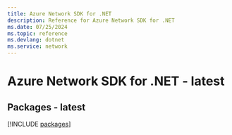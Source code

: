 ```yaml
---
title: Azure Network SDK for .NET
description: Reference for Azure Network SDK for .NET
ms.date: 07/25/2024
ms.topic: reference
ms.devlang: dotnet
ms.service: network
---
```

# Azure Network SDK for .NET - latest
## Packages - latest
[!INCLUDE [packages](network-index.md)]